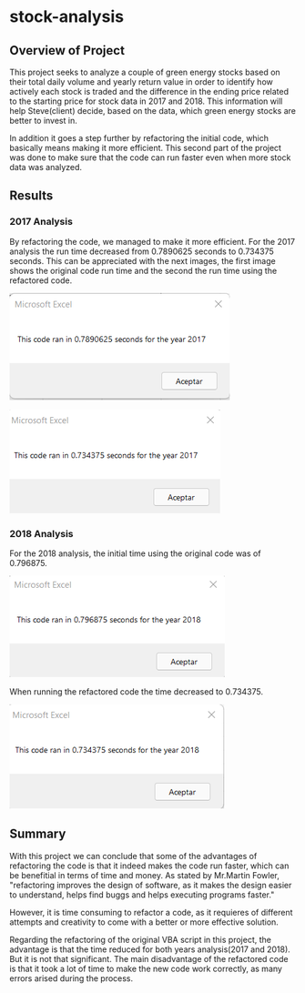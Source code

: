 # stock-analysis

## Overview of Project

This project seeks to analyze a couple of green energy stocks based on their total daily volume and yearly return value in order to identify how actively each stock is traded and the difference in the ending price related to the starting price for stock data in 2017 and 2018. This information will help Steve(client) decide, based on the data, which green energy stocks are better to invest in. 

In addition it goes a step further by refactoring the initial code, which basically means making it more efficient. This second part of the project was done to make sure that the code can run faster even when more stock data was analyzed.

## Results
### 2017 Analysis
By refactoring the code, we managed to make it more efficient. For the 2017 analysis the run time decreased from 0.7890625 seconds to 0.734375 seconds. This  can be appreciated with the next images, the first image shows the original code run time and the second the run time using the refactored code. 

![](Resources/Original_Code_2017.png)

![](Resources/VBA_Challenge_2017.png)

### 2018 Analysis

For the 2018 analysis, the initial time using the original code was of 0.796875. 

![](Resources/Original_Code_2018.png)

When running the refactored code the time decreased to 0.734375. 

![](Resources/VBA_Challenge_2018.png)
## Summary

With this project we can conclude that some of the advantages of refactoring the code is that it indeed makes the code run faster, which can be benefitial in terms of time and money. As stated by Mr.Martin Fowler, "refactoring improves the design of software, as it makes the design easier to understand, helps find buggs and helps executing programs faster."
[](https://aip.scitation.org/doi/abs/10.1063/1.3516393?journalCode=apc#:~:text=Refactoring%20improves%20the%20design%20of,the%20implementation%20when%20not%20refactoring.)  

However, it is time consuming to refactor a code, as it requieres of different attempts and creativity to come with a better or more effective solution. 

Regarding the refactoring of the original VBA script in this project, the advantage is that the time reduced for both years analysis(2017 and 2018). But it is not that significant. The main disadvantage of the refactored code is that it took a lot of time to make the new code work correctly, as many errors arised during the process.  






